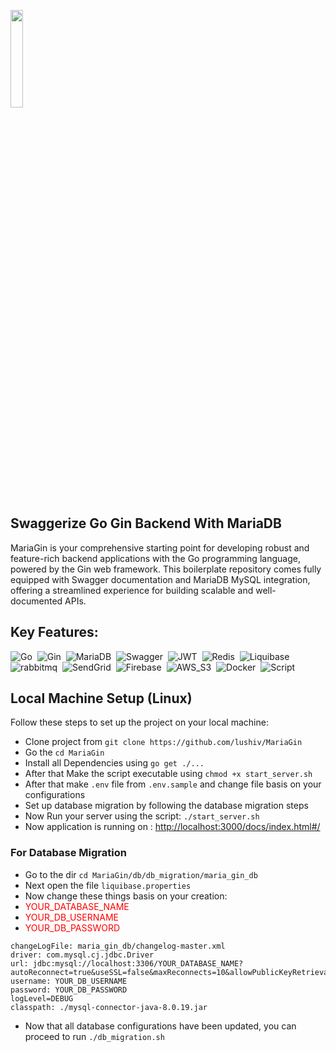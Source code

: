 
<a href="#"><img width="20%" height="auto" src="https://i.ibb.co/bXhyRw7/Screenshot-from-2023-10-02-17-53-14.png" height="100"/></a>
## Swaggerize Go Gin Backend With MariaDB
MariaGin is your comprehensive starting point for developing robust and feature-rich backend applications with the Go programming language, powered by the Gin web framework. This boilerplate repository comes fully equipped with Swagger documentation and MariaDB MySQL integration, offering a streamlined experience for building scalable and well-documented APIs.
## Key Features:
![Go](https://img.shields.io/badge/-Go-05122A?style=flat&logo=go)&nbsp;
![Gin](https://img.shields.io/badge/-Gin-05122A?style=flat&logo=gin)&nbsp;
![MariaDB](https://img.shields.io/badge/-MariaDB-05122A?style=flat&logo=mariadb)&nbsp;
![Swagger](https://img.shields.io/badge/-Swagger-05122A?style=flat&logo=swagger)&nbsp;
![JWT](https://img.shields.io/badge/-JWT-05122A?style=flat&logo=jwt)&nbsp;
![Redis](https://img.shields.io/badge/-Redis-05122A?style=flat&logo=Redis)&nbsp;
![Liquibase](https://img.shields.io/badge/-Liquibase-05122A?style=flat&logo=liquibase)&nbsp;
![rabbitmq](https://img.shields.io/badge/-RabbitMq-05122A?style=flat&logo=rabbitmq)&nbsp;
![SendGrid](https://img.shields.io/badge/-SendGrid-05122A?style=flat&logo=e)&nbsp;
![Firebase](https://img.shields.io/badge/-Firebase-05122A?style=flat&logo=firebase)&nbsp;
![AWS_S3](https://img.shields.io/badge/-AWS_S3-05122A?style=flat&logo=AmazonS3)&nbsp;
![Docker](https://img.shields.io/badge/-Docker-05122A?style=flat&logo=docker)&nbsp;
![Script](https://img.shields.io/badge/-Script.sh-05122A?style=flat&logo=gnu-bash)&nbsp;

##  Local Machine Setup (Linux)
Follow these steps to set up the project on your local machine:
- Clone project from `git clone https://github.com/lushiv/MariaGin`
- Go the `cd MariaGin`
- Install all Dependencies using `go get ./...`
- After that Make the script executable using `chmod +x start_server.sh`
- After that make `.env` file from `.env.sample` and change file basis on your configurations
- Set up database migration by following the database migration steps
- Now Run your server using the script: `./start_server.sh`
- Now application is running on : [http://localhost:3000/docs/index.html#/](http://localhost:3000/docs/index.html#/)

### For Database Migration
 - Go to the dir `cd MariaGin/db/db_migration/maria_gin_db`
 - Next open the file `liquibase.properties`
 - Now change these things basis on your creation:
 -  <span style="color:red">YOUR_DATABASE_NAME</span>
 -  <span style="color:red">YOUR_DB_USERNAME</span>
 -  <span style="color:red">YOUR_DB_PASSWORD</span>

```
changeLogFile: maria_gin_db/changelog-master.xml
driver: com.mysql.cj.jdbc.Driver
url: jdbc:mysql://localhost:3306/YOUR_DATABASE_NAME?autoReconnect=true&useSSL=false&maxReconnects=10&allowPublicKeyRetrieval=true&createDatabaseIfNotExist=true
username: YOUR_DB_USERNAME
password: YOUR_DB_PASSWORD
logLevel=DEBUG
classpath: ./mysql-connector-java-8.0.19.jar

```
- Now that all database configurations have been updated, you can proceed to run `./db_migration.sh`
